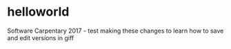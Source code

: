 # helloworld
Software Carpentary 2017 - test
making these changes to learn how to save and edit versions in giff
